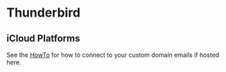 # Thunderbird

## iCloud Platforms

See the [HowTo](../../domain-administration/how-to-setup-icloud-mail-server-settings-for-custom-domains.md) for how to connect to your custom domain emails if hosted here.&#x20;
